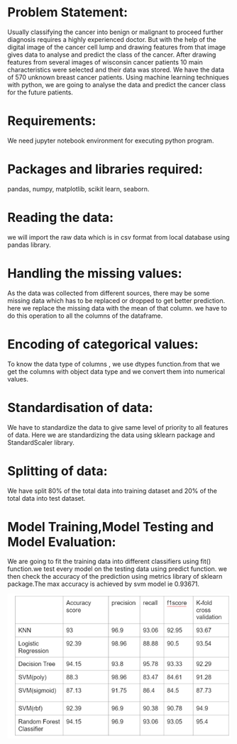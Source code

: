 # Problem Statement:
Usually classifying the cancer into benign or malignant to proceed further diagnosis  requires a highly experienced doctor. But with the help of the digital image of the cancer cell lump and drawing features from that image gives data to analyse and predict the class of the cancer. After drawing features from several images of wisconsin cancer patients 10 main characteristics were selected and their data was stored. We have the data of 570 unknown breast cancer patients. Using machine learning techniques with python, we are going  to analyse the data and predict the cancer class for the future patients.

# Requirements:
We need jupyter notebook environment for executing python program.

# Packages and libraries required:
pandas,
numpy,
matplotlib,
scikit learn,
seaborn.

# Reading the data:
we will import the raw data which is in csv format from local database using pandas library.

# Handling the missing values: 
As the data was collected from different sources, there may be some missing data which has to be replaced or dropped to get better prediction. here we replace the missing data with the mean of that column. we have to do this operation to all the columns of the dataframe.

# Encoding of categorical values: 
To know the data type of columns , we use dtypes function.from that we get the columns with object data type and we convert them into numerical values.

# Standardisation of data: 
We have to standardize the data to give same level of priority to all features of data. Here we are standardizing the data using sklearn package and StandardScaler library.

# Splitting of data:
We have split  80% of the total data into training dataset and 20% of the total data into test dataset.

# Model Training,Model Testing and Model Evaluation: 
We are going to fit the training data into different classifiers using fit() function.we test every model on the testing data using predict function. we then check the accuracy of the prediction using metrics library of sklearn package.The max accuracy is achieved by svm model ie 0.93671.


 ![](https://github.com/Dany511/Dany5_portfolio/blob/main/images/Capture.PNG)
